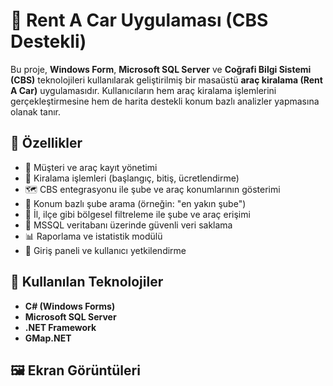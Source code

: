 # 🚗 Rent A Car Uygulaması (CBS Destekli)

Bu proje, **Windows Form**, **Microsoft SQL Server** ve **Coğrafi Bilgi Sistemi (CBS)** teknolojileri kullanılarak geliştirilmiş bir masaüstü **araç kiralama (Rent A Car)** uygulamasıdır. Kullanıcıların hem araç kiralama işlemlerini gerçekleştirmesine hem de harita destekli konum bazlı analizler yapmasına olanak tanır.

## 🚀 Özellikler

- 🧾 Müşteri ve araç kayıt yönetimi
- 📅 Kiralama işlemleri (başlangıç, bitiş, ücretlendirme)
- 🗺️ CBS entegrasyonu ile şube ve araç konumlarının gösterimi
- 🧭 Konum bazlı şube arama (örneğin: "en yakın şube")
- 📍 İl, ilçe gibi bölgesel filtreleme ile şube ve araç erişimi
- 💾 MSSQL veritabanı üzerinde güvenli veri saklama
- 📊 Raporlama ve istatistik modülü
- 🔐 Giriş paneli ve kullanıcı yetkilendirme

## 🧱 Kullanılan Teknolojiler

- **C# (Windows Forms)**
- **Microsoft SQL Server**
- **.NET Framework**
- **GMap.NET**

## 🖼️ Ekran Görüntüleri


